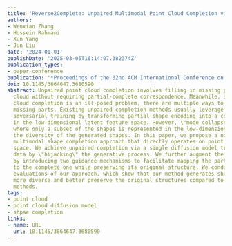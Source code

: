 ```yaml
---
title: 'Reverse2Complete: Unpaired Multimodal Point Cloud Completion via Guided Diffusion'
authors:
- Wenxiao Zhang
- Hossein Rahmani
- Xun Yang
- Jun Liu
date: '2024-01-01'
publishDate: '2025-03-05T16:14:07.382374Z'
publication_types:
- paper-conference
publication: '*Proceedings of the 32nd ACM International Conference on Multimedia(CCF-A)*'
doi: 10.1145/3664647.3680590
abstract: Unpaired point cloud completion involves filling in missing parts of a point
  cloud without requiring partial-complete correspondence. Meanwhile, since point
  cloud completion is an ill-posed problem, there are multiple ways to generate the
  missing parts. Existing unpaired completion methods usually leverage generative
  adversarial training by transforming partial shape encoding into a complete one
  in the low-dimensional latent feature space. However, \"mode collapse\" often occurs,
  where only a subset of the shapes is represented in the low-dimensional space, reducing
  the diversity of the generated shapes. In this paper, we propose a novel unpaired
  multimodal shape completion approach that directly operates on point coordinate
  space. We achieve unpaired completion via a single diffusion model trained on complete
  data by \"hijacking\" the generative process. We further augment the diffusion model
  by introducing two guidance mechanisms to facilitate mapping the partial point cloud
  to the complete one while preserving its original structure. We conduct extensive
  evaluations of our approach, which show that our method generates shapes that are
  more diverse and better preserve the original structures compared to alternative
  methods.
tags:
- point cloud
- point cloud diffusion model
- shpae completion
links:
- name: URL
  url: 10.1145/3664647.3680590
---
```

